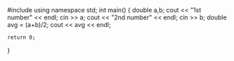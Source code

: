 

#include <iostream>
using namespace std;
int main()
{
    double a,b;
    cout << "1st number" << endl;
        cin >> a;
    cout << "2nd number" << endl;
        cin >> b;
    double avg = (a+b)/2;
    cout << avg << endl;

    
    return 0;
}